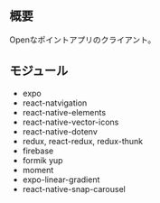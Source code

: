 ## 概要

Openなポイントアプリのクライアント。

## モジュール

* expo
* react-natvigation
* react-native-elements
* react-native-vector-icons
* react-native-dotenv
* redux, react-redux, redux-thunk
* firebase
* formik yup
* moment
* expo-linear-gradient
* react-native-snap-carousel